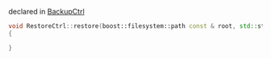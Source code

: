 declared in [BackupCtrl](backupctrl.hpp.md)

```cpp
void RestoreCtrl::restore(boost::filesystem::path const & root, std::string const & fp)
{

}

```
